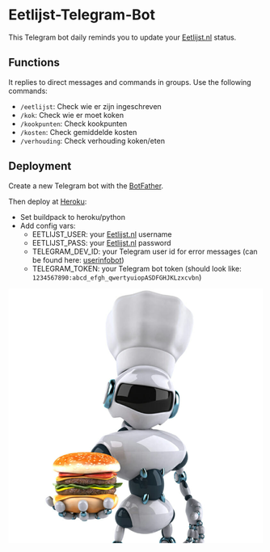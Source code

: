 # Eetlijst-Telegram-Bot
This Telegram bot daily reminds you to update your [Eetlijst.nl](https://eetlijst.nl/) status.

## Functions
It replies to direct messages and commands in groups.
Use the following commands:
- `/eetlijst`: Check wie er zijn ingeschreven
- `/kok`: Check wie er moet koken
- `/kookpunten`: Check kookpunten
- `/kosten`: Check gemiddelde kosten
- `/verhouding`: Check verhouding koken/eten

## Deployment
Create a new Telegram bot with the [BotFather](https://core.telegram.org/bots#6-botfather).

Then deploy at [Heroku](https://heroku.com/):
- Set buildpack to heroku/python
- Add config vars:
  - EETLIJST_USER: your [Eetlijst.nl](https://eetlijst.nl/) username
  - EETLIJST_PASS: your [Eetlijst.nl](https://eetlijst.nl/) password
  - TELEGRAM_DEV_ID: your Telegram user id for error messages (can be found here: [userinfobot](https://t.me/userinfobot))
  - TELEGRAM_TOKEN: your Telegram bot token (should look like: `1234567890:abcd_efgh_qwertyuiopASDFGHJKLzxcvbn`)
  
![Eetlijstbot](Eetlijstbot.png)
